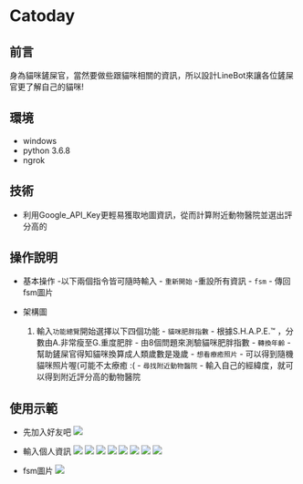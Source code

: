 # Catoday

## 前言
身為貓咪鏟屎官，當然要做些跟貓咪相關的資訊，所以設計LineBot來讓各位鏟屎官更了解自己的貓咪!

## 環境
- windows
- python 3.6.8
- ngrok

## 技術
- 利用Google_API_Key更輕易獲取地圖資訊，從而計算附近動物醫院並選出評分高的

## 操作說明
- 基本操作
    -以下兩個指令皆可隨時輸入
        - `重新開始`
            -重設所有資訊
        - `fsm`
            - 傳回fsm圖片
            
- 架構圖
    1. 輸入`功能總覽`開始選擇以下四個功能
      - `貓咪肥胖指數`
            - 根據S.H.A.P.E.™ ，分數由A.非常瘦至G.重度肥胖
            - 由8個問題來測驗貓咪肥胖指數
      - `轉換年齡`
            - 幫助鏟屎官得知貓咪換算成人類歲數是幾歲
      - `想看療癒照片`
            - 可以得到隨機貓咪照片喔(可能不太療癒 :(
      - `尋找附近動物醫院`
            - 輸入自己的經緯度，就可以得到附近評分高的動物醫院
       
 ## 使用示範
 - 先加入好友吧
 ![](https://i.imgur.com/baoaDtG.png)
 
 - 輸入個人資訊
 ![](https://i.imgur.com/cMbkMs8.jpg)
 ![](https://i.imgur.com/PsY7AJf.jpg)
 ![](https://i.imgur.com/VrGUdkv.jpg)
 ![](https://i.imgur.com/SovcjxV.jpg)
 ![](https://i.imgur.com/m3VwnLB.jpg)
 ![](https://i.imgur.com/Y2mLOVk.jpg)
 ![](https://i.imgur.com/3DXC033.jpg)
 ![](https://i.imgur.com/5Qdiu2J.jpg)
 - fsm圖片
 ![](https://i.imgur.com/qOC6OZ7.png)
 
          

      
          
